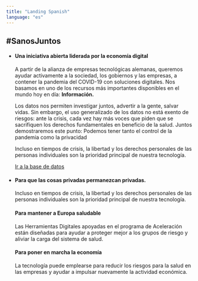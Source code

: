 ```yaml
---
title: "Landing Spanish"
language: "es"
---
```


## #SanosJuntos

- #### Una iniciativa abierta liderada por la economía digital

  A partir de la alianza de empresas tecnológicas alemanas, queremos ayudar activamente a la sociedad, los gobiernos y las empresas, a contener la pandemia del COVID-19 con soluciones digitales. Nos basamos en uno de los recursos más importantes disponibles en el mundo hoy en día: **Información.**

  Los datos nos permiten investigar juntos, advertir a la gente, salvar vidas. Sin embargo, el uso generalizado de los datos no está exento de riesgos: ante la crisis, cada vez hay más voces que piden que se sacrifiquen los derechos fundamentales en beneficio de la salud. Juntos demostraremos este punto: Podemos tener tanto el control de la pandemia como la privacidad

  Incluso en tiempos de crisis, la libertad y los derechos personales de las personas individuales son la prioridad principal de nuestra tecnología.

  [Ir a la base de datos](/es/database)

- #### Para que las cosas privadas permanezcan privadas.

  Incluso en tiempos de crisis, la libertad y los derechos personales de las personas individuales son la prioridad principal de nuestra tecnología.

  #### Para mantener a Europa saludable

  Las Herramientas Digitales apoyadas en el programa de Aceleración están diseñadas para ayudar a proteger mejor a los grupos de riesgo y aliviar la carga del sistema de salud.

  #### Para poner en marcha la economía

  La tecnología puede emplearse para reducir los riesgos para la salud en las empresas y ayudar a impulsar nuevamente la actividad económica.
